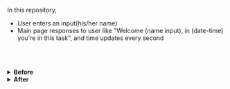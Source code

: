 In this repository,

- User enters an input(his/her name) 
- Main page responses to user like "Welcome (name input), in (date-time) you're in this task", and time updates every second

<br /><br />

<details>
  <summary><b>Before</b></summary>
  

![Before](https://github.com/emregokgedik/patikaTasks/assets/71225557/c5c10f73-ea22-46ed-a0b8-db985343870a)


</details>

<details>
  <summary><b>After</b></summary>
  
![After](https://github.com/emregokgedik/patikaTasks/assets/71225557/73e81062-66ee-4cc7-907e-6f838ebbadbc)

  
</details>
